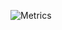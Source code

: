 ![Metrics](https://metrics.lecoq.io/Jamesking56?template=classic&isocalendar=1&stars=1&tweets=1&isocalendar.duration=full-year&tweets.limit=2&stars.limit=4&config.timezone=Europe%2FLondon)
